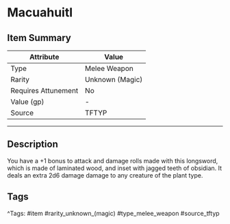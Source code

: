 # Macuahuitl

## Item Summary

| Attribute            | Value                        |
|----------------------|------------------------------|
| Type                 | Melee Weapon |
| Rarity               | Unknown (Magic)             |
| Requires Attunement  | No                |
| Value (gp)           | -    |
| Source               | TFTYP |

---

## Description

You have a +1 bonus to attack and damage rolls made with this longsword, which is made of laminated wood, and inset with jagged teeth of obsidian. It deals an extra 2d6 damage damage to any creature of the plant type.

## Tags

^Tags: #item #rarity_unknown_(magic) #type_melee_weapon #source_tftyp